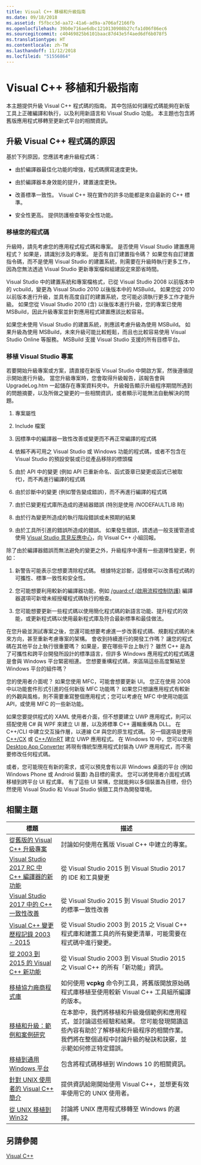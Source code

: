 ```yaml
---
title: Visual C++ 移植和升級指南
ms.date: 09/18/2018
ms.assetid: f5fbcc3d-aa72-41a6-ad9a-a706af2166fb
ms.openlocfilehash: 39b0e716ae6dbc1210130908b27cfa1d06f86ec6
ms.sourcegitcommit: c40469825b6101baac87d43e5f4aed6df6b078f5
ms.translationtype: HT
ms.contentlocale: zh-TW
ms.lasthandoff: 11/12/2018
ms.locfileid: "51556864"
---
```

# <a name="visual-c-porting-and-upgrading-guide"></a>Visual C++ 移植和升級指南

本主題提供升級 Visual C++ 程式碼的指南。 其中包括如何讓程式碼能夠在新版工具上正確編譯和執行，以及利用新語言和 Visual Studio 功能。 本主題也包含將舊版應用程式移轉至更新式平台的相關資訊。

## <a name="reasons-to-upgrade-visual-c-code"></a>升級 Visual C++ 程式碼的原因

基於下列原因，您應該考慮升級程式碼：

- 由於編譯器最佳化功能的增強，程式碼撰寫速度更快。

- 由於編譯器本身效能的提升，建置速度更快。

- 改善標準一致性。 Visual C++ 現在實作的許多功能都是來自最新的 C++ 標準。

- 安全性更高。 提供防護檢查等安全性功能。

### <a name="porting-your-code"></a>移植您的程式碼

升級時，請先考慮您的應用程式程式碼和專案。 是否使用 Visual Studio 建置應用程式？ 如果是，請識別涉及的專案。  是否有自訂建置指令碼？ 如果您有自訂建置指令碼，而不是使用 Visual Studio 的建置系統，則需要在升級時執行更多工作，因為您無法透過 Visual Studio 更新專案檔和組建設定來節省時間。

Visual Studio 中的建置系統和專案檔格式，已從 Visual Studio 2008 以前版本中的 vcbuild，變更為 Visual Studio 2010 以後版本中的 MSBuild。 如果您從 2010 以前版本進行升級，並具有高度自訂的建置系統，您可能必須執行更多工作才能升級。 如果您從 Visual Studio 2010 (含) 以後版本進行升級，您的專案已使用 MSBuild，因此升級專案並針對應用程式建置應該比較容易。

如果您未使用 Visual Studio 的建置系統，則應該考慮升級為使用 MSBuild。 如果升級為使用 MSBuild，未來升級可能比較輕鬆，而且也比較容易使用 Visual Studio Online 等服務。 MSBuild 支援 Visual Studio 支援的所有目標平台。

### <a name="porting-visual-studio-projects"></a>移植 Visual Studio 專案

若要開始升級專案或方案，請直接在新版 Visual Studio 中開啟方案，然後遵循提示開始進行升級。  當您升級專案時，您會取得升級報告，該報告會與 UpgradeLog.htm 一起儲存在專案資料夾中。 升級報告顯示升級程序期間所遇到的問題摘要，以及所做之變更的一些相關資訊，或者顯示可能無法自動解決的問題。

1. 專案屬性

2. Include 檔案

3. 因標準中的編譯器一致性改善或變更而不再正常編譯的程式碼

4. 依賴不再可用之 Visual Studio 或 Windows 功能的程式碼，或者不包含在 Visual Studio 的預設安裝或已從產品移除的標頭檔

5. 由於 API 中的變更 (例如 API 已重新命名、函式簽章已變更或函式已被取代)，而不再進行編譯的程式碼

6. 由於診斷中的變更 (例如警告變成錯誤)，而不再進行編譯的程式碼

7. 由於已變更程式庫所造成的連結器錯誤 (特別是使用 /NODEFAULTLIB 時)

8. 由於行為變更所造成的執行階段錯誤或未預期的結果

9. 由於工具所引進的錯誤所造成的錯誤。 如果發生錯誤，請透過一般支援管道或使用 [Visual Studio 意見反應中心](http://connect.microsoft.com/VisualStudio/Feedback)，向 Visual C++ 小組回報。

除了由於編譯器錯誤而無法避免的變更之外，升級程序中還有一些選擇性變更，例如：

1. 新警告可能表示您想要清除程式碼。 根據特定診斷，這樣做可以改善程式碼的可攜性、標準一致性和安全性。

2. 您可能想要利用較新的編譯器功能，例如 [/guard:cf (啟用流程控制防護)](../build/reference/guard-enable-control-flow-guard.md) 編譯器選項可新增未經授權程式碼執行的檢查。

3. 您可能想要更新一些程式碼以使用簡化程式碼的新語言功能、提升程式的效能，或更新程式碼以使用最新程式庫及符合最新標準和最佳做法。

在您升級並測試專案之後，您還可能想要考慮進一步改善程式碼、規劃程式碼的未來方向，甚至重新考慮專案的架構。 會收到持續進行的開發工作嗎？ 讓您的程式碼在其他平台上執行很重要嗎？  如果是，要在哪些平台上執行？  雖然 C++ 是為了可攜性和跨平台開發所設計的標準語言，但許多 Windows 應用程式的程式碼還是會與 Windows 平台緊密相連。 您想要重構程式碼，來區隔這些高度繫結至 Windows 平台的組件嗎？

您的使用者介面呢？ 如果您使用 MFC，可能會想要更新 UI。 您正在使用 2008 中以功能套件形式引進的任何新版 MFC 功能嗎？ 如果您只想讓應用程式有較新的外觀與風格，則不需要重寫整個應用程式；您可以考慮在 MFC 中使用功能區 API，或使用 MFC 的一些新功能。

如果您要提供程式的 XAML 使用者介面，但不想要建立 UWP 應用程式，則可以搭配使用 C# 與 WPF 來建立 UI 層，以及將標準 C++ 邏輯重構為 DLL。 在 C++/CLI 中建立交互操作層，以連線 C# 與您的原生程式碼。 另一個選項是使用 [C++/CX](https://msdn.microsoft.com/library/windows/apps/xaml/hh699871.aspx) 或 [C++/WinRT](https://github.com/microsoft/cppwinrt) 建立 UWP 應用程式。 在 Windows 10 中，您可以使用 [Desktop App Converter](https://msdn.microsoft.com/windows/uwp/porting/desktop-to-uwp-run-desktop-app-converter) 將現有傳統型應用程式封裝為 UWP 應用程式，而不需要修改任何程式碼。

或者，您可能現在有新的需求，或可以預見會有以非 Windows 桌面的平台 (例如 Windows Phone 或 Android 裝置) 為目標的需求。 您可以將使用者介面程式碼移植到跨平台 UI 程式庫。 有了這些 UI 架構，您就能夠以多個裝置為目標，但仍然使用 Visual Studio 和 Visual Studio 偵錯工具作為開發環境。

## <a name="related-topics"></a>相關主題

|標題|描述|
|-----------|-----------------|
|[從舊版的 Visual C++ 升級專案](upgrading-projects-from-earlier-versions-of-visual-cpp.md)|討論如何使用在舊版 Visual C++ 中建立的專案。|
|[Visual Studio 2017 RC 中 C++ 編譯器的新功能](../what-s-new-for-visual-cpp-in-visual-studio.md)|從 Visual Studio 2015 到 Visual Studio 2017 的 IDE 和工具變更|
|[Visual Studio 2017 中的 C++ 一致性改善](../cpp-conformance-improvements-2017.md)|從 Visual Studio 2015 到 Visual Studio 2017 的標準一致性改善|
|[Visual C++ 變更歷程記錄 2003 - 2015](visual-cpp-change-history-2003-2015.md)|從 Visual Studio 2003 到 2015 之 Visual C++ 程式庫和建置工具的所有變更清單，可能需要在程式碼中進行變更。|
|[從 2003 到 2015 的 Visual C++ 新功能](visual-cpp-what-s-new-2003-through-2015.md)|從 Visual Studio 2003 到 Visual Studio 2015 之 Visual C++ 的所有「新功能」資訊。|
|[移植協力廠商程式庫](porting-third-party-libraries.md)|如何使用 **vcpkg** 命令列工具，將舊版開放原始碼程式庫移植至使用較新 Visual C++ 工具組所編譯的版本。|
|[移植和升級：範例和案例研究](porting-and-upgrading-examples-and-case-studies.md)|在本節中，我們將移植和升級幾個範例和應用程式，並討論這些經驗和結果。 您可能發現閱讀這些內容有助於了解移植和升級程序的相關作業。 我們將在整個過程中討論升級的秘訣和訣竅，並示範如何修正特定錯誤。|
|[移植到通用 Windows 平台](porting-to-the-universal-windows-platform-cpp.md)|包含將程式碼移植到 Windows 10 的相關資訊。|
|[針對 UNIX 使用者的 Visual C++ 簡介](introduction-to-visual-cpp-for-unix-users.md)|提供資訊給剛開始使用 Visual C++，並想更有效率使用它的 UNIX 使用者。|
|[從 UNIX 移植到 Win32](porting-from-unix-to-win32.md)|討論將 UNIX 應用程式移轉至 Windows 的選擇。|

## <a name="see-also"></a>另請參閱

[Visual C++](../visual-cpp-in-visual-studio.md)
